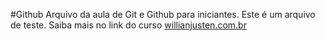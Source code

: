 #Github
Arquivo da aula de Git e Github para iniciantes.
Este é um arquivo de teste.
Saiba mais no link do curso [willianjusten.com.br](http://willianjusten.com.br)